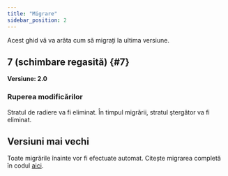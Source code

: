 ```yaml
---
title: "Migrare"
sidebar_position: 2
---
```


Acest ghid vă va arăta cum să migrați la ultima versiune.

## 7 (schimbare regasită) {#7}

**Versiune: 2.0**

### Ruperea modificărilor

Stratul de radiere va fi eliminat. În timpul migrării, stratul ştergător va fi eliminat.

## Versiuni mai vechi

Toate migrările înainte vor fi efectuate automat. Citește migrarea completă în codul [aici](https://github.com/LinwoodDev/Butterfly/blob/95825da4ebbf9ded392c863da577666dbcdda45c/app/lib/models/converter.dart#L17).
